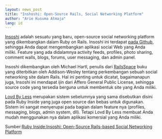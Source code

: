 ```yaml
---
layout: news_post
title: "Inshoshi: Open-Source Rails, Social Networking Platform"
author: "Arie Kusuma Atmaja"
lang: id
---
```


[Insoshi][1] adalah sesuatu yang baru, open-source social networking
platform yang dikembangkan dalam Ruby on Rails. Insoshi ini terdapat
[pada Github][2], sehingga Anda dapat mengembangkan aplikasi social Web
yang Anda miliki. Feature yang ada didalamnya activity feeds, profiles,
photo sharing, comment walls, blogs, forums, user messaging, dan admin
panel.

Insoshi dikembangkan oleh Michael Hartl, penulis dari [RailsSpace][3]
buku yang diterbitkan oleh Addison-Wesley tentang perkembangan sebuah
social networking site dalam Rails. Hal ini penting untuk dicatat,
bagaimanapun juga, Insoshi ini mendapat ijin dari Affero General Public
License, sehingga source code yang tersedia berguna untuk membentuk site
yang Anda miliki.

[Lovd By Less][4] merupakan sistem sebelumnya yang sama disebutkan
disini pada Ruby Inside yang juga open source dan bebas untuk digunakan.
Sistem ini sangat menyerupai pada bagian dalam feature nya (profiles,
messaging, blogs, admin system, dll). Tetapi Lovd By Less membuat Anda
mudah menggunakan nya dalam aplikasi komersial yang Anda miliki.

Sumber:[Ruby Inside:Insoshi: Open-Source Rails-based Social Networking
Platform][5]



[1]: http://insoshi.com/ 
[2]: http://github.com/insoshi/insoshi/tree/master 
[3]: http://www.amazon.com/dp/0321480791,sebuah 
[4]: http://lovdbyless.com/ 
[5]: http://www.rubyinside.com/insoshi-open-source-rails-based-social-networking-platform-878.html 
